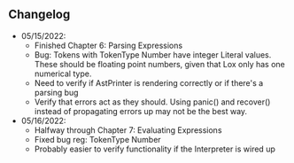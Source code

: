 ## Changelog
* 05/15/2022:
    - Finished Chapter 6: Parsing Expressions  
    - Bug: Tokens with TokenType Number have integer Literal values.
      These should be floating point numbers, given that Lox only has one numerical type.
    - Need to verify if AstPrinter is rendering correctly or if there's a parsing bug
    - Verify that errors act as they should. Using panic() and recover() instead of
      propagating errors up may not be the best way.
* 05/16/2022:
    - Halfway through Chapter 7: Evaluating Expressions
    - Fixed bug reg: TokenType Number
    - Probably easier to verify functionality if the Interpreter is wired up